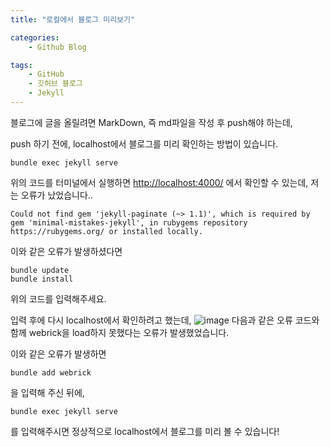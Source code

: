 ```yaml
---
title: "로컬에서 블로그 미리보기"

categories:
    - Github Blog

tags: 
    - GitHub
    - 깃허브 블로그
    - Jekyll
---
```


블로그에 글을 올릴려면 MarkDown, 즉 md파일을 작성 후 push해야 하는데,  


push 하기 전에, localhost에서 블로그를 미리 확인하는 방법이 있습니다.
```
bundle exec jekyll serve
``` 
위의 코드를 터미널에서 실행하면 <http://localhost:4000/> 에서 확인할 수 있는데, 저는 오류가 났었습니다..  

```
Could not find gem 'jekyll-paginate (~> 1.1)', which is required by gem 'minimal-mistakes-jekyll', in rubygems repository https://rubygems.org/ or installed locally.
```
이와 같은 오류가 발생하셨다면
```
bundle update
bundle install
```
위의 코드를 입력해주세요.

입력 후에 다시 localhost에서 확인하려고 했는데,
![image](https://user-images.githubusercontent.com/63240477/127321475-500b70b1-c42f-4e20-b724-2c736b5f7479.png)
다음과 같은 오류 코드와 함께 webrick을 load하지 못했다는 오류가 발생했었습니다.  

이와 같은 오류가 발생하면
```
bundle add webrick
```
을 입력해 주신 뒤에,
```
bundle exec jekyll serve
``` 
를 입력해주시면 정상적으로 localhost에서 블로그를 미리 볼 수 있습니다!






